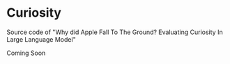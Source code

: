 # Curiosity
Source code of "Why did Apple Fall To The Ground? Evaluating Curiosity In Large Language Model"

Coming Soon

